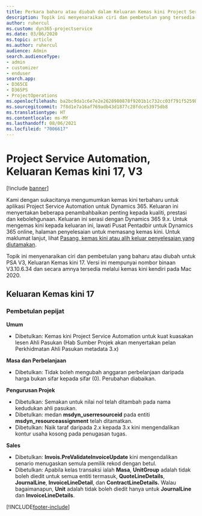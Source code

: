 ```yaml
---
title: Perkara baharu atau diubah dalam Keluaran Kemas kini Project Service Automation 17, V3
description: Topik ini menyenaraikan ciri dan pembetulan yang tersedia dalam Keluaran Kemas kini Project Service Automation17, V3.
author: ruhercul
ms.custom: dyn365-projectservice
ms.date: 03/06/2020
ms.topic: article
ms.author: ruhercul
audience: Admin
search.audienceType:
- admin
- customizer
- enduser
search.app:
- D365CE
- D365PS
- ProjectOperations
ms.openlocfilehash: ba2bc9da1c6e7e2e2628980878f9201b1c732cc03f791f5259bbbd0ee279b31b
ms.sourcegitcommit: 7f8d1e7a16af769adb43d1877c28fdce53975db8
ms.translationtype: HT
ms.contentlocale: ms-MY
ms.lasthandoff: 08/06/2021
ms.locfileid: "7006617"
---
```

# <a name="project-service-automation-update-release-17-v3"></a>Project Service Automation, Keluaran Kemas kini 17, V3

[!include [banner](../includes/psa-now-project-operations.md)]

Kami dengan sukacitanya mengumumkan kemas kini terbaharu untuk aplikasi Project Service Automation untuk Dynamics 365. Keluaran ini menyertakan beberapa penambahbaikan penting kepada kualiti, prestasi dan kebolehgunaan.  Keluaran ini serasi dengan Dynamics 365 9.x. Untuk mengemas kini kepada keluaran ini, lawati Pusat Pentadbir untuk Dynamics 365 online, halaman penyelesaian untuk memasang kemas kini. Untuk maklumat lanjut, lihat [Pasang, kemas kini atau alih keluar penyelesaian yang diutamakan](/power-platform/admin/install-remove-preferred-solution).

Topik ini menyenaraikan ciri dan pembetulan yang baharu atau diubah untuk PSA V3, Keluaran Kemas kini 17. Versi ini mempunyai nombor binaan V3.10.6.34 dan secara amnya tersedia melalui kemas kini kendiri pada Mac 2020.


## <a name="update-release-17"></a>Keluaran Kemas kini 17

### <a name="bug-fixes"></a>Pembetulan pepijat

**Umum**

- Dibetulkan: Kemas kini Project Service Automation untuk kuat kuasakan lesen Ahli Pasukan (Hab Sumber Projek akan menyertakan pelan Perkhidmatan Ahli Pasukan metadata 3.x)
 
**Masa dan Perbelanjaan**

- Dibetulkan: Tidak boleh mengubah anggaran perbelanjaan daripada harga bukan sifar kepada sifar (0). Perubahan diabaikan.

**Pengurusan Projek**

- Dibetulkan: Semakan untuk nilai nol telah ditambah pada nama kedudukan ahli pasukan.
- Dibetulkan: medan **msdyn_userresourceid** pada entiti **msdyn_resourceassignment** telah ditamatkan.
- Dibetulkan: Naik taraf daripada 2.x kepada 3.x kini mengendalikan kontur usaha kosong pada penugasan tugas.

**Sales**

- Dibetulkan: **Invois.PreValidateInvoiceUpdate** kini mengendalikan senario menugaskan semula pemilik rekod dengan betul.
- Dibetulkan: Apabila kelas transaksi ialah **Masa**, **UnitGroup** adalah tidak boleh diedit untuk semua entiti termasuk, **QuoteLineDetails**, **JournalLine**, **InvoiceLineDetail**, dan **ContractLineDetails.** Walau bagaimanapun, **Unit** adalah tidak boleh diedit hanya untuk **JournalLine** dan **InvoiceLineDetails**.




[!INCLUDE[footer-include](../includes/footer-banner.md)]